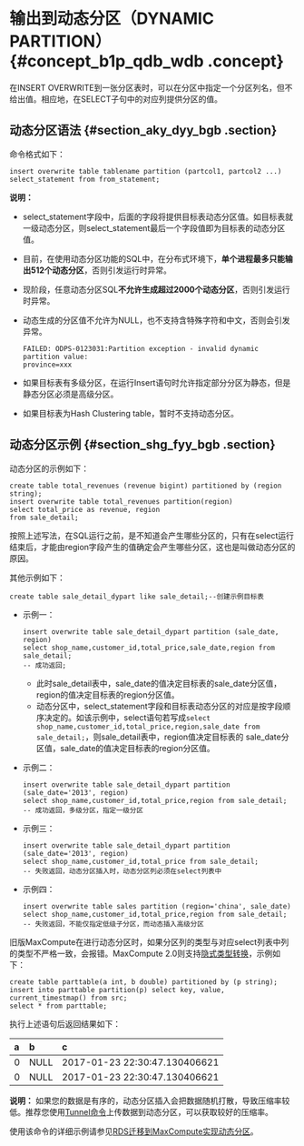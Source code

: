 # 输出到动态分区（DYNAMIC PARTITION） {#concept_b1p_qdb_wdb .concept}

在INSERT OVERWRITE到一张分区表时，可以在分区中指定一个分区列名，但不给出值。相应地，在SELECT子句中的对应列提供分区的值。

## 动态分区语法 {#section_aky_dyy_bgb .section}

命令格式如下：

```
insert overwrite table tablename partition (partcol1, partcol2 ...) select_statement from from_statement;
```

**说明：** 

-   select\_statement字段中，后面的字段将提供目标表动态分区值。如目标表就一级动态分区，则select\_statement最后一个字段值即为目标表的动态分区值。
-   目前，在使用动态分区功能的SQL中，在分布式环境下，**单个进程最多只能输出512个动态分区**，否则引发运行时异常。
-   现阶段，任意动态分区SQL**不允许生成超过2000个动态分区**，否则引发运行时异常。
-   动态生成的分区值不允许为NULL，也不支持含特殊字符和中文，否则会引发异常。

    ```
    FAILED: ODPS-0123031:Partition exception - invalid dynamic partition value:
    province=xxx
    ```

-   如果目标表有多级分区，在运行Insert语句时允许指定部分分区为静态，但是静态分区必须是高级分区。
-   如果目标表为Hash Clustering table，暂时不支持动态分区。

## 动态分区示例 {#section_shg_fyy_bgb .section}

动态分区的示例如下：

```
create table total_revenues (revenue bigint) partitioned by (region string);
insert overwrite table total_revenues partition(region)
select total_price as revenue, region
from sale_detail;
```

按照上述写法，在SQL运行之前，是不知道会产生哪些分区的，只有在select运行结束后，才能由region字段产生的值确定会产生哪些分区，这也是叫做动态分区的原因。

其他示例如下：

```
create table sale_detail_dypart like sale_detail;--创建示例目标表
```

-   示例一：

    ```
    insert overwrite table sale_detail_dypart partition (sale_date, region)
    select shop_name,customer_id,total_price,sale_date,region from sale_detail;
    -- 成功返回;
    ```

    -   此时sale\_detail表中，sale\_date的值决定目标表的sale\_date分区值，region的值决定目标表的region分区值。
    -   动态分区中，select\_statement字段和目标表动态分区的对应是按字段顺序决定的。如该示例中，select语句若写成`select shop_name,customer_id,total_price,region,sale_date from sale_detail;`，则sale\_detail表中，region值决定目标表的 sale\_date分区值，sale\_date的值决定目标表的region分区值。
-   示例二：

    ```
    insert overwrite table sale_detail_dypart partition (sale_date='2013', region)
    select shop_name,customer_id,total_price,region from sale_detail;
    -- 成功返回，多级分区，指定一级分区
    ```

-   示例三：

    ```
    insert overwrite table sale_detail_dypart partition (sale_date='2013', region)
    select shop_name,customer_id,total_price from sale_detail;
    -- 失败返回，动态分区插入时，动态分区列必须在select列表中
    ```

-   示例四：

    ```
    insert overwrite table sales partition (region='china', sale_date)
    select shop_name,customer_id,total_price,region from sale_detail;
    -- 失败返回，不能仅指定低级子分区，而动态插入高级分区
    ```


旧版MaxCompute在进行动态分区时，如果分区列的类型与对应select列表中列的类型不严格一致，会报错。MaxCompute 2.0则支持[隐式类型转换](intl.zh-CN/用户指南/基本概念/数据类型.md#)，示例如下：

```
create table parttable(a int, b double) partitioned by (p string);
insert into parttable partition(p) select key, value, current_timestmap() from src;
select * from parttable;
```

执行上述语句后返回结果如下：

|a|b|c|
|:-|:-|:-|
|0|NULL|2017-01-23 22:30:47.130406621|
|0|NULL|2017-01-23 22:30:47.130406621|

**说明：** 如果您的数据是有序的，动态分区插入会把数据随机打散，导致压缩率较低。推荐您使用[Tunnel命令](intl.zh-CN/用户指南/数据上传下载/Tunnel命令操作.md#)上传数据到动态分区，可以获取较好的压缩率。

使用该命令的详细示例请参见[RDS迁移到MaxCompute实现动态分区](../../../../../intl.zh-CN/最佳实践/数据迁移/RDS迁移到MaxCompute实现动态分区.md#)。

